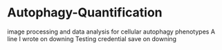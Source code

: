 # Autophagy-Quantification
image processing and data analysis for cellular autophagy phenotypes
A line I wrote on downing
Testing credential save on downing
